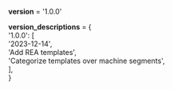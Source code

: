 __version__ = '1.0.0'

__version_descriptions__ = {  
    '1.0.0':  [  
        '2023-12-14',  
        'Add REA templates',  
        'Categorize templates over machine segments',  
        ],  
}
